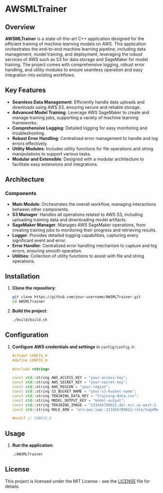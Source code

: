 # AWSMLTrainer

## Overview

**AWSMLTrainer** is a state-of-the-art C++ application designed for the efficient training of machine learning models on AWS. This application orchestrates the end-to-end machine learning pipeline, including data management, model training, and deployment, leveraging the robust services of AWS such as S3 for data storage and SageMaker for model training. The project comes with comprehensive logging, robust error handling, and utility modules to ensure seamless operation and easy integration into existing workflows.

## Key Features

- **Seamless Data Management**: Efficiently handle data uploads and downloads using AWS S3, ensuring secure and reliable storage.
- **Advanced Model Training**: Leverage AWS SageMaker to create and manage training jobs, supporting a variety of machine learning frameworks.
- **Comprehensive Logging**: Detailed logging for easy monitoring and troubleshooting.
- **Robust Error Handling**: Centralized error management to handle and log errors effectively.
- **Utility Modules**: Includes utility functions for file operations and string manipulations to support various tasks.
- **Modular and Extensible**: Designed with a modular architecture to facilitate easy extensions and integrations.

## Architecture

### Components

- **Main Module**: Orchestrates the overall workflow, managing interactions between other components.
- **S3 Manager**: Handles all operations related to AWS S3, including uploading training data and downloading model artifacts.
- **SageMaker Manager**: Manages AWS SageMaker operations, from creating training jobs to monitoring their progress and retrieving results.
- **Logger**: Provides detailed logging capabilities, capturing every significant event and error.
- **Error Handler**: Centralized error handling mechanism to capture and log errors, ensuring smooth operation.
- **Utilities**: Collection of utility functions to assist with file and string operations.

## Installation

1. **Clone the repository**:
    ```sh
    git clone https://github.com/your-username/AWSMLTrainer.git
    cd AWSMLTrainer
    ```

2. **Build the project**:
    ```sh
    ./build/build.sh
    ```

## Configuration

1. **Configure AWS credentials and settings** in `config/config.h`:
    ```cpp
    #ifndef CONFIG_H
    #define CONFIG_H

    #include <string>

    const std::string AWS_ACCESS_KEY = "your-access-key";
    const std::string AWS_SECRET_KEY = "your-secret-key";
    const std::string AWS_REGION = "your-region";
    const std::string S3_BUCKET_NAME = "your-s3-bucket-name";
    const std::string TRAINING_DATA_KEY = "training-data.csv";
    const std::string MODEL_OUTPUT_KEY = "model-output";
    const std::string TRAINING_IMAGE = "123456789012.dkr.ecr.us-west-2.amazonaws.com/my-training-image:latest";
    const std::string ROLE_ARN = "arn:aws:iam::123456789012:role/SageMakerRole";

    #endif // CONFIG_H
    ```

## Usage

1. **Run the application**:
    ```sh
    ./AWSMLTrainer
    ```

## License

This project is licensed under the MIT License - see the [LICENSE](LICENSE) file for details.
